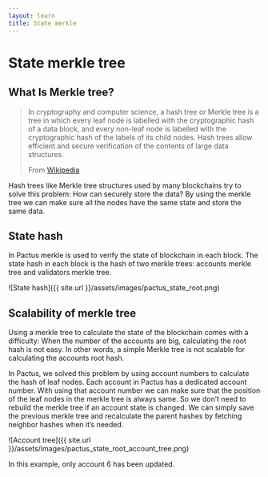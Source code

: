 ```yaml
---
layout: learn
title: State merkle
---
```


# State merkle tree

## What Is Merkle tree?

> In cryptography and computer science, a hash tree or Merkle tree is a tree in which every leaf node
> is labelled with the cryptographic hash of a data block, and every non-leaf node is labelled with
> the cryptographic hash of the labels of its child nodes. Hash trees allow efficient and secure
> verification of the contents of large data structures.
>
> From [Wikipedia](https://en.wikipedia.org/wiki/Merkle_tree)

Hash trees like Merkle tree structures used by many blockchains try to solve this problem: How can
securely store the data? By using the merkle tree we can make sure all the nodes have the same state
and store the same data.

## State hash

In Pactus merkle is used to verify the state of blockchain in each block. The state hash in each block
is the hash of two merkle trees: accounts merkle tree and validators merkle tree.

![State hash]({{ site.url }}/assets/images/pactus_state_root.png)

## Scalability of merkle tree

Using a merkle tree to calculate the state of the blockchain comes with a difficulty: When the
number of the accounts are big, calculating the root hash is not easy. In other words, a simple
Merkle tree is not scalable for calculating the accounts root hash.

In Pactus, we solved this problem by using account numbers to calculate the hash of leaf nodes. Each
account in Pactus has a dedicated account number. With using that account number we can make sure that
the position of the leaf nodes in the merkle tree is always same. So we don’t need to rebuild the
merkle tree if an account state is changed. We can simply save the previous merkle tree and
recalculate the parent hashes by fetching neighbor hashes when it’s needed.

![Account tree]({{ site.url }}/assets/images/pactus_state_root_account_tree.png)

In this example, only account 6 has been updated.
